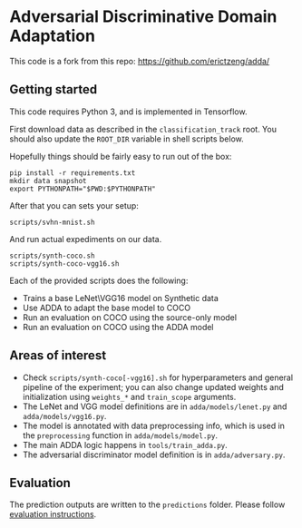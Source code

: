 # Adversarial Discriminative Domain Adaptation

This code is a fork from this repo: https://github.com/erictzeng/adda/

## Getting started

This code requires Python 3, and is implemented in Tensorflow.

First download data as described in the `classification_track` root. You should also update the `ROOT_DIR` variable in shell scripts below.

Hopefully things should be fairly easy to run out of the box:

    pip install -r requirements.txt
    mkdir data snapshot
    export PYTHONPATH="$PWD:$PYTHONPATH"
    
After that you can sets your setup:

    scripts/svhn-mnist.sh
    
And run actual expediments on our data.
    
    scripts/synth-coco.sh
    scripts/synth-coco-vgg16.sh

Each of the provided scripts does the following:

- Trains a base LeNet\VGG16 model on Synthetic data
- Use ADDA to adapt the base model to COCO
- Run an evaluation on COCO using the source-only model
- Run an evaluation on COCO using the ADDA model

## Areas of interest

- Check `scripts/synth-coco[-vgg16].sh` for hyperparameters and general pipeline of the experiment; you can also change updated weights and initialization using `weights_*` and `train_scope` arguments.
- The LeNet and VGG model definitions are in `adda/models/lenet.py` and `adda/models/vgg16.py`.
- The model is annotated with data preprocessing info, which is used in the `preprocessing` function in `adda/models/model.py`.
- The main ADDA logic happens in `tools/train_adda.py`.
- The adversarial discriminator model definition is in `adda/adversary.py`.

## Evaluation

The prediction outputs are written to the `predictions` folder. Please follow [evaluation instructions](/classification#evaluation).
